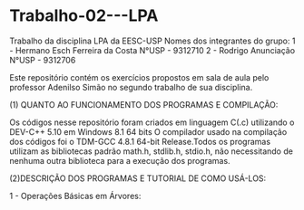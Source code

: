 # Trabalho-02---LPA

Trabalho da disciplina LPA da EESC-USP Nomes dos integrantes do grupo: 1 - Hermano Esch Ferreira da Costa N°USP - 9312710 2 - Rodrigo Anunciação N°USP - 9312706 

Este repositório contém os exercícios propostos em sala de aula pelo professor Adenilso Simão no segundo trabalho de sua disciplina.

(1) QUANTO AO FUNCIONAMENTO DOS PROGRAMAS E COMPILAÇÃO:

Os códigos nesse repositório foram criados em linguagem C(.c) utilizando o DEV-C++ 5.10 em Windows 8.1 64 bits O compilador usado na compilação dos códigos foi o TDM-GCC 4.8.1 64-bit Release.Todos os programas utilizam as bibliotecas padrão math.h, stdlib.h, stdio.h, não necessitando de nenhuma outra biblioteca para a execução dos programas.

(2)DESCRIÇÃO DOS PROGRAMAS E TUTORIAL DE COMO USÁ-LOS:

1 - Operações Básicas em Árvores: 
